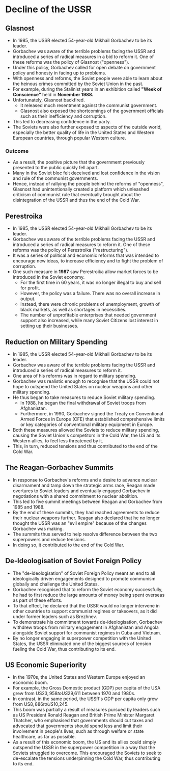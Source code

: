 # Decline of the USSR

## Glasnost

- In 1985, the USSR elected 54-year-old Mikhail Gorbachev to be its leader.
- Gorbachev was aware of the terrible problems facing the USSR and introduced a series of radical measures in a bid to reform it. One of these reforms was the policy of Glasnost ("openness").
- Under this policy, Gorbachev called for open debate on government policy and honesty in facing up to problems.
- With openness and reforms, the Soviet people were able to learn about the heinous crimes committed by the Soviet Union in the past.
- For example, during the Stalinist years in an exhibition called __"Week of Conscience"__ held in __November 1988.__
- Unfortunately, Glasnost backfired.
    * It released much resentment against the communist government.
    * Glasnost also exposed the shortcomings of the government officials such as their inefficiency and corruption.
- This led to decreasing confidence in the party.
- The Soviets were also further exposed to aspects of the outside world, especially the better quality of life in the United States and Western European countries, through popular Western culture.

### Outcome

- As a result, the positive picture that the government previously presented to the public quickly fell apart.
- Many in the Soviet bloc felt deceived and lost confidence in the vision and rule of the communist governments.
- Hence, instead of rallying the people behind the reforms of "openness", Glasnost had unintentionally created a platform which unleashed criticism of communist rule that eventually brought about the disintegration of the USSR and thus the end of the Cold War.

## Perestroika

- In 1985, the USSR elected 54-year-old Mikhail Gorbachev to be its leader.
- Gorbachev was aware of the terrible problems facing the USSR and introduced a series of radical measures to reform it. One of these reforms was the policy of Perestroika ("restructuring").
- It was a series of political and economic reforms that was intended to encourage new ideas, to increase efficiency and to fight the problem of corruption.
- One such measure in __1987__ saw Perestroika allow market forces to be introduced in the Soviet economy. 
    * For the first time in 60 years, it was no longer illegal to buy and sell for profit.
    * However, the policy was a failure. There was no overall increase in output.
    * Instead, there were chronic problems of unemployment, growth of black markets, as well as shortages in necessities.
    * The number of unprofitable enterprises that needed government support also increased, while many Soviet Citizens lost interest in setting up their businesses.

## Reduction on Military Spending

- In 1985, the USSR elected 54-year-old Mikhail Gorbachev to be its leader. 
- Gorbachev was aware of the terrible problems facing the USSR and introduced a series of radical measures to reform it.
- One area of his reforms was in regard to military spending.
- Gorbachev was realistic enough to recognise that the USSR could not hope to outspend the United States on nuclear weapons and other military spending.
- He thus began to take measures to reduce Soviet military spending.
    * In 1988, he began the final withdrawal of Soviet troops from Afghanistan.
    * Furthermore, in 1990, Gorbachev signed the Treaty on Conventional Armed Forces in Europe (CFE) that established comprehensive limits or key categories of conventional military equipment in Europe.
- Both these measures allowed the Soviets to reduce military spending, causing the Soviet Union's competitors in the Cold War, the US and its Western allies, to feel less threatened by it.
- This, in turn, reduced tensions and thus contributed to the end of the Cold War.

## The Reagan-Gorbachev Summits

- In response to Gorbachev's reforms and a desire to advance nuclear disarmament and tamp down the strategic arms race, Reagan made overtures to Soviet leaders and eventually engaged Gorbachev in negotiations with a shared commitment to nuclear abolition.
- This led to five summit meetings between Reagan and Gorbachev from 1985 and 1988.
- By the end of these summits, they had reached agreements to reduce their nuclear weapons further. Reagan also declared that he no longer thought the USSR was an "evil empire" because of the changes Gorbachev was making.
- The summits thus served to help resolve difference between the two superpowers and reduce tensions.
- In doing so, it contributed to the end of the Cold War.

## De-Ideologisation of Soviet Foreign Policy

- The "de-ideologisation" of Soviet Foreign Policy meant an end to all ideologically driven engagements  designed to promote communism globally and challenge the United States.
- Gorbachev recognised that to reform the Soviet economy successfully, he had to first reduce the large amounts of money being spent overseas as part of these efforts.
- To that effect, he declared that the USSR would no longer intervene in other countries to support communist regimes or takeovers, as it did under former leaders such as Brezhnev.
- To demonstrate his commitment towards de-ideologisation, Gorbachev withdrew troops from military engagement in Afghanistan and Angola alongside Soviet support for communist regimes in Cuba and Vietnam.
- By no longer engaging in superpower competition with the United States, the USSR eliminated one of the biggest sources of tension fueling the Cold War, thus contributing to its end.

## US Economic Superiority

- In the 1970s, the United States and Western Europe enjoyed an economic boom.  
- For example, the Gross Domestic product (GDP) per capita of the USA grew from US$23,958 to US$29,611 between 1970 and 1980s.
- In contrast, in the same period, the USSR's GDP per capita only grew from US$8,886 to US$10,245.
- This boom was partially a result of measures pursued by leaders such as US President Ronald Reagan and British Prime Minister Margaret Thatcher, who emphasised that governments should cut taxes and advocated that governments should spend less and limit their involvement in people's lives, such as through welfare or state healthcare, as far as possible.
- As a result of this economic boom, the US and its allies could simply outspend the USSR in the superpower competition in a way that the Soviets struggled to overcome. This encouraged the Soviets to seek to de-escalate the tensions underpinning the Cold War, thus contributing to its end.
